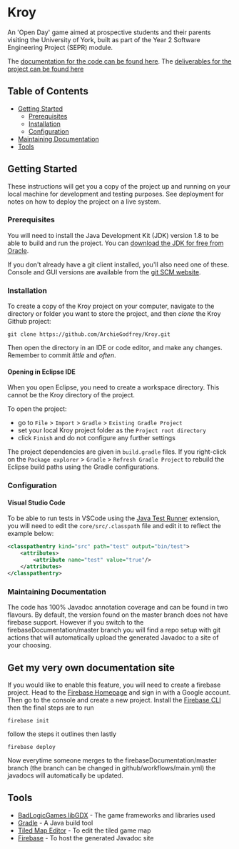 # Kroy

An 'Open Day' game aimed at prospective students and their parents visiting the University of York, built as part of the Year 2 Software Engineering Project (SEPR) module.

The [documentation for the code can be found here](https://salt-and-sepr.web.app/).
The [deliverables for the project can be found here](https://sepr-documentation.firebaseapp.com/)

## Table of Contents

- [Getting Started](#getting-started)
  - [Prerequisites](#prerequisites)
  - [Installation](#installation)
  - [Configuration](#configuration)
- [Maintaining Documentation](#maintaining-documentation)
- [Tools](#tools)

## Getting Started

These instructions will get you a copy of the project up and running on your local machine for development and testing purposes. See deployment for notes on how to deploy the project on a live system.

### Prerequisites

You will need to install the Java Development Kit (JDK) version 1.8 to be able to build and run the project. You can [download the JDK for free from Oracle](https://www.oracle.com/technetwork/java/javase/downloads/jdk8-downloads-2133151.html).

If you don't already have a git client installed, you'll also need one of these. Console and GUI versions are available from the [git SCM website](https://git-scm.com).

### Installation

To create a copy of the Kroy project on your computer, navigate to the directory or folder you want to store the project, and then *clone* the Kroy Github project:

```
git clone https://github.com/ArchieGodfrey/Kroy.git
```

Then open the directory in an IDE or code editor, and make any changes. Remember to commit *little* and *often*.

#### Opening in Eclipse IDE

When you open Eclipse, you need to create a workspace directory. This cannot be the Kroy directory of the project.

To open the project:
- go to `File` > `Import` > `Gradle` > `Existing Gradle Project`
- set your local Kroy project folder as the `Project root directory`
- click `Finish` and do not configure any further settings

The project dependencies are given in `build.gradle` files. If you right-click on the `Package explorer` > `Gradle` > `Refresh Gradle Project` to rebuild the Eclipse build paths using the Gradle configurations.

### Configuration

#### Visual Studio Code

To be able to run tests in VSCode using the [Java Test Runner](https://marketplace.visualstudio.com/items?itemName=vscjava.vscode-java-test) extension, you will need to edit the `core/src/.classpath` file and edit it to reflect the example below:

```xml
<classpathentry kind="src" path="test" output="bin/test">
    <attributes>
        <attribute name="test" value="true"/>
    </attributes>
</classpathentry>
```
### Maintaining Documentation

The code has 100% Javadoc annotation coverage and can be found in two flavours. By default, the version found on the master branch does not have firebase support. However if you switch to the firebaseDocumentation/master branch you will find a repo setup with git actions that will automatically upload the generated Javadoc to a site of your choosing. 

## Get my very own documentation site

If you would like to enable this feature, you will need to create a firebase project. Head to the [Firebase Homepage](https://firebase.google.com/) and sign in with a Google account. Then go to the console and create a new project. Install the [Firebase CLI](https://firebase.google.com/docs/cli?authuser=0#install_the_firebase_cli) then the final steps are to run
```
firebase init
```
follow the steps it outlines then lastly
```
firebase deploy
```
Now everytime someone merges to the firebaseDocumentation/master branch (the branch can be changed in github/workflows/main.yml) the javadocs will automatically be updated.

## Tools

* [BadLogicGames libGDX](https://libgdx.badlogicgames.com) - The game frameworks and libraries used
* [Gradle](https://gradle.org) - A Java build tool
* [Tiled Map Editor](https://www.mapeditor.org) - To edit the tiled game map
* [Firebase](https://firebase.google.com/) - To host the generated Javadoc site